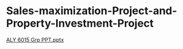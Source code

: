 # Sales-maximization-Project-and-Property-Investment-Project

[ALY 6015 Grp PPT.pptx](https://github.com/zigzagktz/Sales-maximization-Project-and-Property-Investment-Project/files/3414924/ALY.6015.Grp.PPT.pptx)
